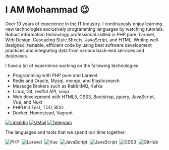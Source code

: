 # I AM Mohammad 😉
Over 10 years of experience in the IT industry.
I continuously enjoy learning new technologies exclusively programming languages by watching tutorials.
Robust information technology professional skilled in PHP pure, Laravel, Web Design, Cascading Style Sheets, JavaScript, and HTML. Writing well-designed, testable, efficient code by using best software development practices and integrating data from various back-end services and databases.

I have a lot of experience working on the following technologies
- Programming with PHP pure and Laravel.
- Redis and Oracle, Mysql, mongo, and Elasticsearch
- Message Brokers such as RabbitMQ, Kafka
- Linux, Git, restful API, soap
- Web development with HTML5, CSS3, Bootstrap, jquery, JavaScript, Vue, and Nuxt 
- PHPUnit Test, TDD, BDD
- Docker, Homestead, Vagrant
  

[![LinkedIn](https://img.shields.io/badge/linkedin-f0f0f0?&style=for-the-badge&logo=linkedin&logoColor=white&color=0e76a8)](https://www.linkedin.com/in/roshandelpoor/)
[![GMail](https://img.shields.io/badge/gmail-f0f0f0?&style=for-the-badge&logo=gmail&logoColor=white&color=ea4335)](mailto:mohammad.roshandelpoor@gmail.com) 
[![Telegram](https://img.shields.io/badge/telegram-f0f0f0?&style=for-the-badge&logoColor=white&logo=telegram)](https://t.me/roshandelpoor)


<!-- <img src="https://github-readme-stats.vercel.app/api?username=roshandelpoor&theme=algolia" height="180" /> <img src="https://github-readme-stats.vercel.app/api/top-langs/?username=roshandelpoor&layout=compact&theme=algolia" height="180" /> -->

The languages and tools that we spend our time together:

![PHP](https://img.shields.io/badge/-PHP-05122A?style=flat&logo=php)&nbsp;
![Laravel](https://img.shields.io/badge/-Laravel-05122A?style=flat&logo=laravel)&nbsp;
![Vue](https://img.shields.io/badge/-Vue-05122A?style=flat&logo=vue.js)&nbsp;
![JavaScript](https://img.shields.io/badge/-Nuxt-05122A?style=flat&logo=nuxt.js)&nbsp;
![JavaScript](https://img.shields.io/badge/-JavaScript-05122A?style=flat&logo=javascript)&nbsp;
![CSS3](https://img.shields.io/badge/-CSS3-05122A?style=flat&logo=CSS3&logoColor=1572B6)&nbsp;
![GitHub](https://img.shields.io/badge/-GitHub-05122A?style=flat&logo=github)&nbsp;

